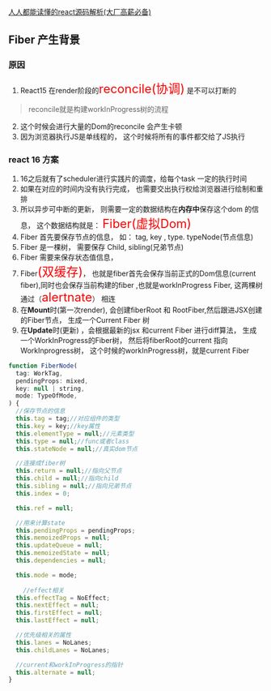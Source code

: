 [人人都能读懂的react源码解析(大厂高薪必备)](https://xiaochen1024.com/article_item/600aca0cecf02e002e6db56c)
## Fiber 产生背景
### 原因
1. React15 在render阶段的<font size=5 color="red">reconcile(协调)</font> 是不可以打断的
> reconcile就是构建workInProgress树的流程
2. 这个时候会进行大量的Dom的reconcile 会产生卡顿
3. 因为浏览器执行JS是单线程的， 这个时候将所有的事件都交给了JS执行

### react 16 方案
1. 16之后就有了scheduler进行实践片的调度，给每个task 一定的执行时间
2. 如果在对应的时间内没有执行完成， 也需要交出执行权给浏览器进行绘制和重排
3. 所以异步可中断的更新， 则需要一定的数据结构在**内存中**保存这个dom 的信息， 这个数据结构就是： <font size=5 color="red">Fiber(虚拟Dom)</font>
4. Fiber 首先要保存节点的信息， 如： tag, key , type. typeNode(节点信息)
5. Fiber 是一棵树， 需要保存 Child, sibling(兄弟节点) 
6. Fiber 需要来保存状态值信息， 
7. Fiber<font size=5 color="red">(双缓存)</font>， 也就是fiber首先会保存当前正式的Dom信息(current fiber),同时也会保存当前构建的fiber ,也就是workInProgress Fiber, 这两棵树通过（<font size=5 color="red">alertnate</font>） 相连
8. 在**Mount**时(第一次render), 会创建fiberRoot 和 RootFiber,然后跟进JSX创建的Fiber节点， 生成一个Current Fiber 树
9. 在**Update**时(更新) ，会根据最新的jsx 和current Fiber 进行diff算法， 生成一个WorkInProgress的Fiber树， 然后将fiberRoot的current 指向 WorkInprogress树， 这个时候的workInProgress树，就是current Fiber
```javascript
function FiberNode(
  tag: WorkTag,
  pendingProps: mixed,
  key: null | string,
  mode: TypeOfMode,
) {
  //保存节点的信息
  this.tag = tag;//对应组件的类型
  this.key = key;//key属性
  this.elementType = null;//元素类型
  this.type = null;//func或者class
  this.stateNode = null;//真实dom节点

  //连接成fiber树
  this.return = null;//指向父节点
  this.child = null;//指向child
  this.sibling = null;//指向兄弟节点
  this.index = 0;

  this.ref = null;

  //用来计算state
  this.pendingProps = pendingProps;
  this.memoizedProps = null;
  this.updateQueue = null;
  this.memoizedState = null;
  this.dependencies = null;

  this.mode = mode;
    
	//effect相关
  this.effectTag = NoEffect;
  this.nextEffect = null;
  this.firstEffect = null;
  this.lastEffect = null;

  //优先级相关的属性
  this.lanes = NoLanes;
  this.childLanes = NoLanes;

  //current和workInProgress的指针
  this.alternate = null;
}
```